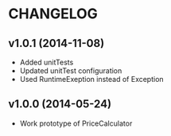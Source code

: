 CHANGELOG
=========
v1.0.1 (2014-11-08)
-------------------
+ Added unitTests
+ Updated unitTest configuration
+ Used RuntimeExeption instead of Exception

v1.0.0 (2014-05-24)
-------------------
+ Work prototype of PriceCalculator
